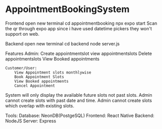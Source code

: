 # AppointmentBookingSystem

Frontend
    open new terminal
    cd appointmentbooking
    npx expo start
    Scan the qr through expo app since i have used datetime pickers they won't support on web. 

Backend 
    open new terminal
    cd backend
    node server.js

Features
    Admin: 
       Create appointmentslot
       view appointmentslots
       Delete appointmentslots
       View Booked appointments

    Customer/User:
        View Appointment slots monthlywise
        Book Appointment Slots
        View Booked appointments
        Cancel Appointment

System will only display the available future slots not past slots.
Admin cannot create slots with past date and time.
Admin cannot create slots which overlap with existing slots.


Tools:
    Database: NeonDB(PostgeSQL)
    Frontend: React Native
    Backend: NodeJS
    Server: Express

